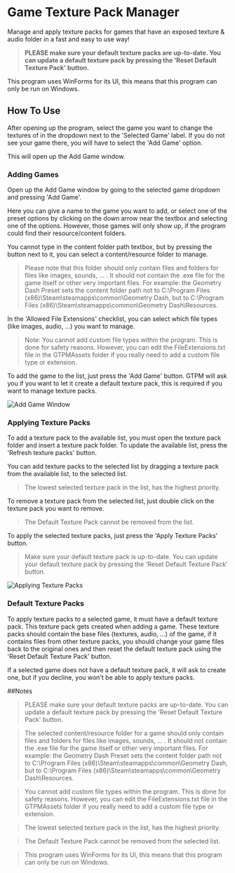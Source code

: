 # Game Texture Pack Manager
Manage and apply texture packs for games that have an exposed texture & audio folder in a fast and easy to use way!
> **PLEASE make sure your default texture packs are up-to-date. You can update a default texture pack by pressing the 'Reset Default Texture Pack' button.**

This program uses WinForms for its UI, this means that this program can only be run on Windows.

## How To Use
After opening up the program, select the game you want to change the textures of in the dropdown next to the 'Selected Game' label. If you do not see your game there, you will have to select the 'Add Game' option.

This will open up the Add Game window.

### Adding Games
Open up the Add Game window by going to the selected game dropdown and pressing 'Add Game'.

Here you can give a name to the game you want to add, or select one of the preset options by clicking on the down arrow near the textbox and selecting one of the options. However, those games will only show up, if the program could find their resource/content folders.

You cannot type in the content folder path textbox, but by pressing the button next to it, you can select a content/resource folder to manage. 
> Please note that this folder should only contain files and folders for files like images, sounds, ... . It should not contain the .exe file for the game itself or other very important files.
> For example: the Geometry Dash Preset sets the content folder path not to C:\Program Files (x86)\Steam\steamapps\common\Geometry Dash, but to C:\Program Files (x86)\Steam\steamapps\common\Geometry Dash\Resources.

In the 'Allowed File Extensions' checklist, you can select which file types (like images, audio, ...) you want to manage. 
> Note: You cannot add custom file types within the program. This is done for safety reasons. However, you can edit the FileExtensions.txt file in the GTPMAssets folder if you really need to add a custom file type or extension.

To add the game to the list, just press the 'Add Game' button. GTPM will ask you if you want to let it create a default texture pack, this is required if you want to manage texture packs.

![Add Game Window](https://raw.githubusercontent.com/YaEnergy/GDTS/master/GTPMAssets/Assets/Github/AddGame.gif)

### Applying Texture Packs

To add a texture pack to the available list, you must open the texture pack folder and insert a texture pack folder.
To update the available list, press the 'Refresh texture packs' button.

You can add texture packs to the selected list by dragging a texture pack from the available list, to the selected list.
> The lowest selected texture pack in the list, has the highest priority.

To remove a texture pack from the selected list, just double click on the texture pack you want to remove.
> The Default Texture Pack cannot be removed from the list.

To apply the selected texture packs, just press the 'Apply Texture Packs' button.
> Make sure your default texture pack is up-to-date. You can update your default texture pack by pressing the 'Reset Default Texture Pack' button.

![Applying Texture Packs](https://raw.githubusercontent.com/YaEnergy/GDTS/master/GTPMAssets/Assets/Github/ApplyRemoveTexturePacksAndSelectGame.gif)

### Default Texture Packs

To apply texture packs to a selected game, it must have a default texture pack. This texture pack gets created when adding a game.
These texture packs should contain the base files (textures, audio, ...) of the game, if it contains files from other texture packs, you should change your game files back to the original ones and then reset the default texture pack using the 'Reset Default Texture Pack' button.

If a selected game does not have a default texture pack, it will ask to create one, but if you decline, you won't be able to apply texture packs.

##Notes

> PLEASE make sure your default texture packs are up-to-date. You can update a default texture pack by pressing the 'Reset Default Texture Pack' button.

> The selected content/resource folder for a game should only contain files and folders for files like images, sounds, ... . It should not contain the .exe file for the game itself or other very important files.
> For example: the Geometry Dash Preset sets the content folder path not to C:\Program Files (x86)\Steam\steamapps\common\Geometry Dash, but to C:\Program Files (x86)\Steam\steamapps\common\Geometry Dash\Resources.

> You cannot add custom file types within the program. This is done for safety reasons. However, you can edit the FileExtensions.txt file in the GTPMAssets folder if you really need to add a custom file type or extension.

> The lowest selected texture pack in the list, has the highest priority.

> The Default Texture Pack cannot be removed from the selected list.

> This program uses WinForms for its UI, this means that this program can only be run on Windows.
